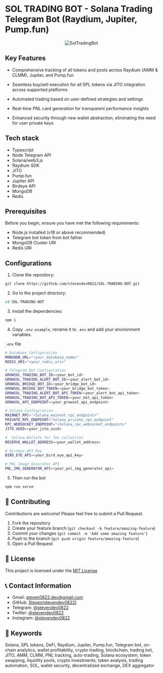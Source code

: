 # SOL TRADING BOT - Solana Trading Telegram Bot (Raydium, Jupiter, Pump.fun)

<p align="center">
  <img src="https://github.com/stevendev0822/SOL-TRADING-BOT/blob/master/src/public/SolTradingBot.PNG" alt="SolTradingBot">
</p>

## Key Features

- Comprehensive tracking of all tokens and pools across Raydium (AMM & CLMM), Jupiter, and Pump.fun

- Seamless buy/sell execution for all SPL tokens via JITO integration across supported platforms

- Automated trading based on user-defined strategies and settings

- Real-time PNL card generation for transparent performance insights

- Enhanced security through new wallet abstraction, eliminating the need for user private keys

## Tech stack
- Typescript
- Node Telegram API
- Solana/web3.js
- Raydium SDK
- JITO
- Pump.fun
- Jupiter API
- Birdeye API
- MongoDB
- Redis

## Prerequisites

Before you begin, ensure you have met the following requirements:

- Node.js installed (v18 or above recommended)
- Telegram bot token from bot father
- MongoDB Cluster URI
- Redis URI

## Configurations

1. Clone the repository:

```sh
git clone https://github.com/stevendev0822/SOL-TRADING-BOT.git
```

2. Go to the project directory:

```sh
cd SOL-TRADING-BOT
```

3. Install the dependencies:

```sh
npm i
```

4. Copy `.env.example`, rename it to `.env` and add your environment variables.

`.env` file
```sh
# Database Configuration
MONGODB_URL="<your_database_name>"  
REDIS_URI="<your_redis_uri>"

# Telegram Bot Configuration
GROWSOL_TRADING_BOT_ID=<your_bot_id>  
GROWSOL_TRADING_ALERT_BOT_ID=<your_alert_bot_id>  
GROWSOL_BRIDGE_BOT_ID=<your_bridge_bot_id>
GROWSOL_BRIDGE_BOT_TOKEN=<your_bridge_bot_token> 
GROWSOL_TRADING_ALERT_BOT_API_TOKEN=<your_alert_bot_api_token>  
GROWSOL_TRADING_BOT_API_TOKEN=<your_bot_api_token> 
GROWSOL_API_ENDPOINT=<your_growsol_api_endpoint>  

# Solana Configuration
MAINNET_RPC="<Solana_mainnet_rpc_endpoint>"
PRIVATE_RPC_ENDPOINT="Solana_private_rpc_endpoint"
RPC_WEBSOCKET_ENDPOINT="<Solana_rpc_websocket_endpoint>"
JITO_UUID=<your_jito_uuid>  

#  Solana Wallets for fee collection    
RESERVE_WALLET_ADDRESS=<your_wallet_address>  

# Birdeye API Key
BIRD_EYE_API=<your_bird_eye_api_key>  

# PNL Image Generator API
PNL_IMG_GENERATOR_API=<your_pnl_img_generator_api> 
```

5. Then run the bot

```sh
npm run serve
```

## 🤝 Contributing

Contributions are welcome! Please feel free to submit a Pull Request.

1. Fork the repository
2. Create your feature branch (`git checkout -b feature/amazing-feature`)
3. Commit your changes (`git commit -m 'Add some amazing feature'`)
4. Push to the branch (`git push origin feature/amazing-feature`)
5. Open a Pull Request

## 📄 License

This project is licensed under the [MIT License](./LICENSE)

## 📞 Contact Information

- Gmail: [steven0822.dev@gmail.com](mailto:steven0822.dev@gmail.com)
- GitHub: [Steven(stevendev0822)](https://github.com/stevendev0822)
- Telegram: [@stevendev0822](https://t.me/stevendev0822)
- Twitter: [@stevendev0822](https://twitter.com/stevendev0822)
- Instagram: [@stevendev0822](https://www.instagram.com/stevendev0822/)


## 🔑 Keywords

Solana, SPL tokens, DeFi, Raydium, Jupiter, Pump.fun, Telegram bot, on-chain analytics, wallet profitability, crypto trading, blockchain, trading bot, JITO, AMM, CLMM, PNL tracking, auto-trading, Solana ecosystem, token swapping, liquidity pools, crypto investments, token analysis, trading automation, SOL, wallet security, decentralized exchange, DEX aggregator